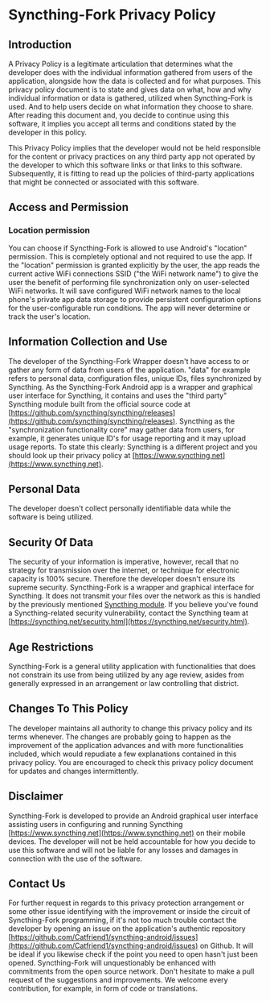 # Syncthing-Fork Privacy Policy

## Introduction
A Privacy Policy is a legitimate articulation that determines what the developer does with the individual information gathered from users of the application, alongside how the data is collected and for what purposes.
This privacy policy document is to state and gives data on what, how and why individual information or data is gathered, utilized when Syncthing-Fork is used. And to help users decide on what information they choose to share. After reading this document and, you decide to continue using this software, it implies you accept all terms and conditions stated by the developer in this policy.

This Privacy Policy implies that the developer would not be held responsible for the content or privacy practices on any third party app not operated by the developer to which this software links or that links to this software. Subsequently, it is fitting to read up the policies of third-party applications that might be connected or associated with this software.


## Access and Permission

### Location permission
You can choose if Syncthing-Fork is allowed to use Android's "location" permission. This is completely optional and not required to use the app. If the "location" permission is granted explicitly by the user, the app reads the current active WiFi connections SSID ("the WiFi network name") to give the user the benefit of performing file synchronization only on user-selected WiFi networks. It will save configured WiFi network names to the local phone's private app data storage to provide persistent configuration options for the user-configurable run conditions. The app will never determine or track the user's location.


## Information Collection and Use
The developer of the Syncthing-Fork Wrapper doesn't have access to or gather any form of data from users of the application. "data" for example refers to personal data, configuration files, unique IDs, files synchronized by Syncthing. As the Syncthing-Fork Android app is a wrapper and graphical user interface for Syncthing, it contains and uses the "third party" Syncthing module built from the official source code at [https://github.com/syncthing/syncthing/releases](https://github.com/syncthing/syncthing/releases). Syncthing as the "synchronization functionality core" may gather data from users, for example, it generates unique ID's for usage reporting and it may upload usage reports. To state this clearly: Syncthing is a different project and you should look up their privacy policy at [https://www.syncthing.net](https://www.syncthing.net).


## Personal Data
The developer doesn't collect personally identifiable data while the software is being utilized. 


## Security Of Data 
The security of your information is imperative, however, recall that no strategy for transmission over the internet, or technique for electronic capacity is 100% secure. Therefore the developer doesn't ensure its supreme security. Syncthing-Fork is a wrapper and graphical interface for Syncthing. It does not transmit your files over the network as this is handled by the previously mentioned [Syncthing module](https://github.com/syncthing/syncthing/releases). If you believe you've found a Syncthing-related security vulnerability, contact the Syncthing team at [https://syncthing.net/security.html](https://syncthing.net/security.html).


## Age Restrictions
Syncthing-Fork is a general utility application with functionalities that does not constrain its use from being utilized by any age review, asides from generally expressed in an arrangement or law controlling that district.


## Changes To This Policy 
The developer maintains all authority to change this privacy policy and its terms whenever. The changes are probably going to happen as the improvement of the application advances and with more functionalities included, which would repudiate a few explanations contained in this privacy policy. You are encouraged to check this privacy policy document for updates and changes intermittently.


## Disclaimer
Syncthing-Fork is developed to provide an Android graphical user interface assisting users in configuring and running Syncthing [https://www.syncthing.net](https://www.syncthing.net) on their mobile devices. The developer will not be held accountable for how you decide to use this software and will not be liable for any losses and damages in connection with the use of the software.


## Contact Us
For further request in regards to this privacy protection arrangement or some other issue identifying with the improvement or inside the circuit of Syncthing-Fork programming, if it's not too much trouble contact the developer by opening an issue on the application's authentic repository [https://github.com/Catfriend1/syncthing-android/issues](https://github.com/Catfriend1/syncthing-android/issues) on Github. It will be ideal if you likewise check if the point you need to open hasn't just been opened. Syncthing-Fork will unquestionably be enhanced with commitments from the open source network. Don't hesitate to make a pull request of the suggestions and improvements. We welcome every contribution, for example, in form of code or translations.

